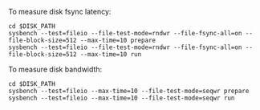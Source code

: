 To measure disk fsync latency:

 ```
 cd $DISK_PATH
 sysbench --test=fileio --file-test-mode=rndwr --file-fsync-all=on --file-block-size=512 --max-time=10 prepare
 sysbench --test=fileio --file-test-mode=rndwr --file-fsync-all=on --file-block-size=512 --max-time=10 run
 ```

To measure disk bandwidth:

 ```
 cd $DISK_PATH
 sysbench --test=fileio --max-time=10 --file-test-mode=seqwr prepare
 sysbench --test=fileio --max-time=10 --file-test-mode=seqwr run
 ```
